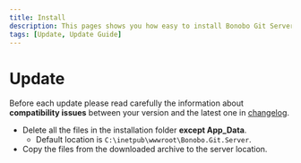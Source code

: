 ```yaml
---
title: Install
description: This pages shows you how easy to install Bonobo Git Server is.
tags: [Update, Update Guide]
---
```


Update
==================

Before each update please read carefully the information about **compatibility issues** between your version and the latest one in [changelog](/changelog/).

* Delete all the files in the installation folder **except App_Data**.
    * Default location is `C:\inetpub\wwwroot\Bonobo.Git.Server`.
* Copy the files from the downloaded archive to the server location.
